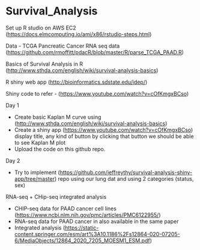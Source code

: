 # Survival_Analysis

Set up R studio on AWS EC2 (https://docs.elmcomputing.io/ami/x86/rstudio-steps.html)

Data - TCGA Pancreatic Cancer RNA seq data (https://github.com/rmoffitt/pdacR/blob/master/R/parse_TCGA_PAAD.R)

Basics of Survival Analysis in R (http://www.sthda.com/english/wiki/survival-analysis-basics)

R shiny web app (http://bioinformatics.sdstate.edu/idep/)

Shiny code to refer - (https://www.youtube.com/watch?v=cOfKmgxBCso)

Day 1
- Create basic Kaplan M curve using (http://www.sthda.com/english/wiki/survival-analysis-basics)
- Create a shiny app (https://www.youtube.com/watch?v=cOfKmgxBCso) display title, any kind of button by clicking that button we should be able to see Kaplan M plot
- Upload the code on this github repo.

Day 2
- Try to implement (https://github.com/jeffreythy/survival-analysis-shiny-app/tree/master) repo using our lung dat and using 2 categories (status, sex)


RNA-seq + CHip-seq integrated analysis
- CHIP-seq data for PAAD cancer cell lines (https://www.ncbi.nlm.nih.gov/pmc/articles/PMC6122955/)
- RNA-seq data for PAAD cancer in also available in the same paper
- Integrated analysis (https://static-content.springer.com/esm/art%3A10.1186%2Fs12864-020-07205-6/MediaObjects/12864_2020_7205_MOESM1_ESM.pdf)
